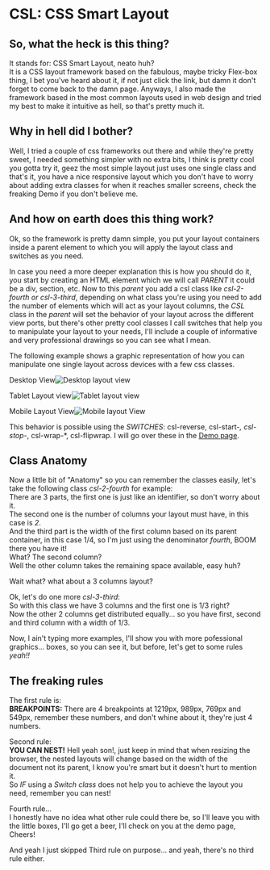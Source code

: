 # CSL: CSS Smart Layout

## So, what the heck is this thing?

It stands for: CSS Smart Layout, neato huh?  
It is a CSS layout framework based on the fabulous, maybe tricky <a>Flex-box</a> thing, I bet you've heard about it, if not just click the link, but damn it don't forget to come back to the damn page. Anyways, I also made the framework based in the most common layouts used in web design and tried my best to make it intuitive as hell, so that's pretty much it.


## Why in hell did I bother?

Well, I tried a couple of css frameworks out there and while they're pretty sweet, I needed something simpler with no extra bits, I think is pretty cool you gotta try it, geez the most simple layout just uses one single class and that's it, you have a nice responsive layout which you don't have to worry about adding extra classes for when it reaches smaller screens, check the freaking <a>Demo</a> if you don't believe me.


## And how on earth does this thing work?

Ok, so the framework is pretty damn simple, you put your layout containers inside a parent element to which you will apply the layout class and switches as you need.

In case you need a more deeper explanation this is how you should do it, you start by creating an HTML element which we will call _PARENT_ it could be a div, section, etc. Now to this _parent_ you add a csl class like _csl-2-fourth or csl-3-third_, depending on what class you're using you need to add the number of elements which will act as your layout columns, the _CSL_ class in the _parent_ will set the behavior of your layout across the different view ports, but there's other pretty cool classes I call switches that help you to manipulate your layout to your needs, I'll include a couple of informative and very professional drawings so you can see what I mean.

The following example shows a graphic representation of how you can manipulate one single layout across devices with a few css classes.

Desktop View![Desktop layout view](https://jcalderon80.github.io/css-smart-layout/images/layout-stage-1.jpg)

Tablet Layout view![Tablet layout view](https://jcalderon80.github.io/css-smart-layout/images/layout-stage-2.jpg)

Mobile Layout View![Mobile layout View](https://jcalderon80.github.io/css-smart-layout/images/layout-stage-3.jpg)

This behavior is possible using the _SWITCHES_: csl-reverse, csl-start-*, csl-stop-*, csl-wrap-*, csl-flipwrap. I will go over these in the [Demo page](demo.html).

## Class Anatomy

Now a little bit of "Anatomy" so you can remember the classes easily, let's take the following class _csl-2-fourth_ for example:  
There are 3 parts, the first one is just like an identifier, so don't worry about it.  
The second one is the number of columns your layout must have, in this case is _2_.  
And the third part is the width of the first column based on its parent container, in this case 1/4, so I'm just using the denominator _fourth_, BOOM there you have it!  
What? The second column?  
Well the other column takes the remaining space available, easy huh?

Wait what? what about a 3 columns layout?

Ok, let's do one more _csl-3-third_:  
So with this class we have 3 columns and the first one is 1/3 right?  
Now the other 2 columns get distributed equally... so you have first, second and third column with a width of 1/3.

Now, I ain't typing more examples, I'll show you with more pofessional graphics... boxes, so you can see it, but before, let's get to some rules _yeah!!_

## The freaking rules

The first rule is:  
**BREAKPOINTS:** There are 4 breakpoints at 1219px, 989px, 769px and 549px, remember these numbers, and don't whine about it, they're just 4 numbers.

Second rule:  
**YOU CAN NEST!** Hell yeah son!, just keep in mind that when resizing the browser, the nested layouts will change based on the width of the document not its parent, I know you're smart but it doesn't hurt to mention it.  
So _IF_ using a _Switch class_ does not help you to achieve the layout you need, remember you can nest!

Fourth rule...  
I honestly have no idea what other rule could there be, so I'll leave you with the little boxes, I'll go get a beer, I'll check on you at the demo page, Cheers!

And yeah I just skipped Third rule on purpose... and yeah, there's no third rule either.